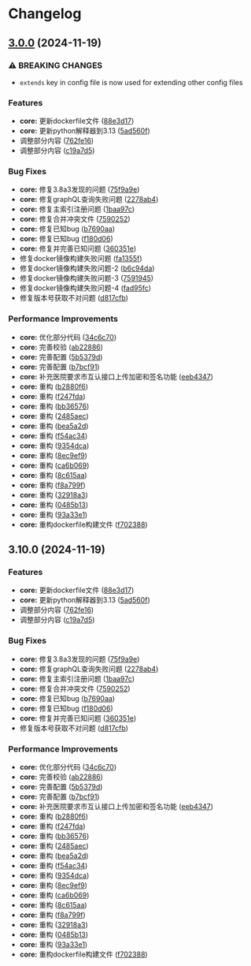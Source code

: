 # Changelog

## [3.0.0](https://github.com/liaozhimingandy/django_hip_service/compare/v2.0.0...v3.0.0) (2024-11-19)


### ⚠ BREAKING CHANGES

* `extends` key in config file is now used for extending other config files

### Features

* **core:** 更新dockerfile文件 ([88e3d17](https://github.com/liaozhimingandy/django_hip_service/commit/88e3d170ff6fb4734902280f17d6c77f9d73fbc1))
* **core:** 更新python解释器到3.13 ([5ad560f](https://github.com/liaozhimingandy/django_hip_service/commit/5ad560f89c8eaf7233323be758aed516f5c23fa1))
* 调整部分内容 ([762fe16](https://github.com/liaozhimingandy/django_hip_service/commit/762fe1692e6f925efdfd2c0e5bb040ff4d7212be))
* 调整部分内容 ([c19a7d5](https://github.com/liaozhimingandy/django_hip_service/commit/c19a7d5bfeefc44251c973ee2c08cf9255fa89e0))


### Bug Fixes

* **core:** 修复3.8a3发现的问题 ([75f9a9e](https://github.com/liaozhimingandy/django_hip_service/commit/75f9a9ec9134e5bbf041bbef658b4cc6282c0567))
* **core:** 修复graphQL查询失败问题 ([2278ab4](https://github.com/liaozhimingandy/django_hip_service/commit/2278ab4dfbf4ed230e053ce7dd4c512b4ec0f395))
* **core:** 修复主索引注册问题 ([1baa97c](https://github.com/liaozhimingandy/django_hip_service/commit/1baa97c87f380465d1e842b66f563200f40a3b0a))
* **core:** 修复合并冲突文件 ([7590252](https://github.com/liaozhimingandy/django_hip_service/commit/7590252468583f0947a4eac1e306a0c16dce35ff))
* **core:** 修复已知bug ([b7690aa](https://github.com/liaozhimingandy/django_hip_service/commit/b7690aab45b82b992a9c30ccb6025b7b9f02c2dd))
* **core:** 修复已知bug ([f180d06](https://github.com/liaozhimingandy/django_hip_service/commit/f180d060c54ad81a040ebb5f02ccfd75531b4465))
* **core:** 修复并完善已知问题 ([360351e](https://github.com/liaozhimingandy/django_hip_service/commit/360351e68b2e5adfb3e07c1336edbfaad68e3172))
* 修复docker镜像构建失败问题 ([fa1355f](https://github.com/liaozhimingandy/django_hip_service/commit/fa1355f6d163ea33f77dfa06034101459fa80456))
* 修复docker镜像构建失败问题-2 ([b6c94da](https://github.com/liaozhimingandy/django_hip_service/commit/b6c94dad39872519b7c27bbe4952835ea0f7482d))
* 修复docker镜像构建失败问题-3 ([7591945](https://github.com/liaozhimingandy/django_hip_service/commit/75919455563d8db5bd952c2dc99741c8813afebb))
* 修复docker镜像构建失败问题-4 ([fad95fc](https://github.com/liaozhimingandy/django_hip_service/commit/fad95fc61cd61a1a924faa71941ab597f344a418))
* 修复版本号获取不对问题 ([d817cfb](https://github.com/liaozhimingandy/django_hip_service/commit/d817cfbab09edde08f5ee94a659781ac1b30efed))


### Performance Improvements

* **core:** 优化部分代码 ([34c6c70](https://github.com/liaozhimingandy/django_hip_service/commit/34c6c706c4ed7ed0371ee17f8fb06782cd73a3ea))
* **core:** 完善校验 ([ab22886](https://github.com/liaozhimingandy/django_hip_service/commit/ab22886b2ec7bdf82c00f7b024df887ad6f7f1d5))
* **core:** 完善配置 ([5b5379d](https://github.com/liaozhimingandy/django_hip_service/commit/5b5379d64fe48269a741d0ef02c4b04822c729a9))
* **core:** 完善配置 ([b7bcf91](https://github.com/liaozhimingandy/django_hip_service/commit/b7bcf91cf7c288762b7a8b7948c47ff6d59c9387))
* **core:** 补充医院要求市互认接口上传加密和签名功能 ([eeb4347](https://github.com/liaozhimingandy/django_hip_service/commit/eeb4347fea32ca1a2cce4aea21b54aabc8524a8f))
* **core:** 重构 ([b2880f6](https://github.com/liaozhimingandy/django_hip_service/commit/b2880f671329676bea13eeb08b2ed07c60f84614))
* **core:** 重构 ([f247fda](https://github.com/liaozhimingandy/django_hip_service/commit/f247fda08bc3061e725a2fd7a0196dcd43bbc885))
* **core:** 重构 ([bb36576](https://github.com/liaozhimingandy/django_hip_service/commit/bb36576dc05bb332238dd3e4004e5b15885ebf35))
* **core:** 重构 ([2485aec](https://github.com/liaozhimingandy/django_hip_service/commit/2485aec0c1ad61512c6441cfb81c3b0845bdfe3b))
* **core:** 重构 ([bea5a2d](https://github.com/liaozhimingandy/django_hip_service/commit/bea5a2dbea50115c0a0d25006b49b982db29ef2e))
* **core:** 重构 ([f54ac34](https://github.com/liaozhimingandy/django_hip_service/commit/f54ac34f1586347c0a29f47d58eb258487fd1dc7))
* **core:** 重构 ([9354dca](https://github.com/liaozhimingandy/django_hip_service/commit/9354dca515bf6a320de67c7f10f075cc6df2d971))
* **core:** 重构 ([8ec9ef9](https://github.com/liaozhimingandy/django_hip_service/commit/8ec9ef9b17c8b7b95dab1b48ccc08ff558192720))
* **core:** 重构 ([ca6b069](https://github.com/liaozhimingandy/django_hip_service/commit/ca6b069dfc706a5300e77907e906561f9c3c1888))
* **core:** 重构 ([8c615aa](https://github.com/liaozhimingandy/django_hip_service/commit/8c615aa0762cbaad5ef99c46957d9991db7185e0))
* **core:** 重构 ([f8a799f](https://github.com/liaozhimingandy/django_hip_service/commit/f8a799f5af1e47b675ccea563917dcfd9e840252))
* **core:** 重构 ([32918a3](https://github.com/liaozhimingandy/django_hip_service/commit/32918a39b687935b3603b5abee4801e592481f83))
* **core:** 重构 ([0485b13](https://github.com/liaozhimingandy/django_hip_service/commit/0485b131eaa23175264914e7a777ce7ad312ef64))
* **core:** 重构 ([93a33e1](https://github.com/liaozhimingandy/django_hip_service/commit/93a33e1900ab881b8ca38fa01dff3aa27ff1bc9a))
* **core:** 重构dockerfile构建文件 ([f702388](https://github.com/liaozhimingandy/django_hip_service/commit/f702388c4584b7877bfb3ac50ddceb80926f7133))

## 3.10.0 (2024-11-19)


### Features

* **core:** 更新dockerfile文件 ([88e3d17](https://github.com/liaozhimingandy/django_hip_service/commit/88e3d170ff6fb4734902280f17d6c77f9d73fbc1))
* **core:** 更新python解释器到3.13 ([5ad560f](https://github.com/liaozhimingandy/django_hip_service/commit/5ad560f89c8eaf7233323be758aed516f5c23fa1))
* 调整部分内容 ([762fe16](https://github.com/liaozhimingandy/django_hip_service/commit/762fe1692e6f925efdfd2c0e5bb040ff4d7212be))
* 调整部分内容 ([c19a7d5](https://github.com/liaozhimingandy/django_hip_service/commit/c19a7d5bfeefc44251c973ee2c08cf9255fa89e0))


### Bug Fixes

* **core:** 修复3.8a3发现的问题 ([75f9a9e](https://github.com/liaozhimingandy/django_hip_service/commit/75f9a9ec9134e5bbf041bbef658b4cc6282c0567))
* **core:** 修复graphQL查询失败问题 ([2278ab4](https://github.com/liaozhimingandy/django_hip_service/commit/2278ab4dfbf4ed230e053ce7dd4c512b4ec0f395))
* **core:** 修复主索引注册问题 ([1baa97c](https://github.com/liaozhimingandy/django_hip_service/commit/1baa97c87f380465d1e842b66f563200f40a3b0a))
* **core:** 修复合并冲突文件 ([7590252](https://github.com/liaozhimingandy/django_hip_service/commit/7590252468583f0947a4eac1e306a0c16dce35ff))
* **core:** 修复已知bug ([b7690aa](https://github.com/liaozhimingandy/django_hip_service/commit/b7690aab45b82b992a9c30ccb6025b7b9f02c2dd))
* **core:** 修复已知bug ([f180d06](https://github.com/liaozhimingandy/django_hip_service/commit/f180d060c54ad81a040ebb5f02ccfd75531b4465))
* **core:** 修复并完善已知问题 ([360351e](https://github.com/liaozhimingandy/django_hip_service/commit/360351e68b2e5adfb3e07c1336edbfaad68e3172))
* 修复版本号获取不对问题 ([d817cfb](https://github.com/liaozhimingandy/django_hip_service/commit/d817cfbab09edde08f5ee94a659781ac1b30efed))


### Performance Improvements

* **core:** 优化部分代码 ([34c6c70](https://github.com/liaozhimingandy/django_hip_service/commit/34c6c706c4ed7ed0371ee17f8fb06782cd73a3ea))
* **core:** 完善校验 ([ab22886](https://github.com/liaozhimingandy/django_hip_service/commit/ab22886b2ec7bdf82c00f7b024df887ad6f7f1d5))
* **core:** 完善配置 ([5b5379d](https://github.com/liaozhimingandy/django_hip_service/commit/5b5379d64fe48269a741d0ef02c4b04822c729a9))
* **core:** 完善配置 ([b7bcf91](https://github.com/liaozhimingandy/django_hip_service/commit/b7bcf91cf7c288762b7a8b7948c47ff6d59c9387))
* **core:** 补充医院要求市互认接口上传加密和签名功能 ([eeb4347](https://github.com/liaozhimingandy/django_hip_service/commit/eeb4347fea32ca1a2cce4aea21b54aabc8524a8f))
* **core:** 重构 ([b2880f6](https://github.com/liaozhimingandy/django_hip_service/commit/b2880f671329676bea13eeb08b2ed07c60f84614))
* **core:** 重构 ([f247fda](https://github.com/liaozhimingandy/django_hip_service/commit/f247fda08bc3061e725a2fd7a0196dcd43bbc885))
* **core:** 重构 ([bb36576](https://github.com/liaozhimingandy/django_hip_service/commit/bb36576dc05bb332238dd3e4004e5b15885ebf35))
* **core:** 重构 ([2485aec](https://github.com/liaozhimingandy/django_hip_service/commit/2485aec0c1ad61512c6441cfb81c3b0845bdfe3b))
* **core:** 重构 ([bea5a2d](https://github.com/liaozhimingandy/django_hip_service/commit/bea5a2dbea50115c0a0d25006b49b982db29ef2e))
* **core:** 重构 ([f54ac34](https://github.com/liaozhimingandy/django_hip_service/commit/f54ac34f1586347c0a29f47d58eb258487fd1dc7))
* **core:** 重构 ([9354dca](https://github.com/liaozhimingandy/django_hip_service/commit/9354dca515bf6a320de67c7f10f075cc6df2d971))
* **core:** 重构 ([8ec9ef9](https://github.com/liaozhimingandy/django_hip_service/commit/8ec9ef9b17c8b7b95dab1b48ccc08ff558192720))
* **core:** 重构 ([ca6b069](https://github.com/liaozhimingandy/django_hip_service/commit/ca6b069dfc706a5300e77907e906561f9c3c1888))
* **core:** 重构 ([8c615aa](https://github.com/liaozhimingandy/django_hip_service/commit/8c615aa0762cbaad5ef99c46957d9991db7185e0))
* **core:** 重构 ([f8a799f](https://github.com/liaozhimingandy/django_hip_service/commit/f8a799f5af1e47b675ccea563917dcfd9e840252))
* **core:** 重构 ([32918a3](https://github.com/liaozhimingandy/django_hip_service/commit/32918a39b687935b3603b5abee4801e592481f83))
* **core:** 重构 ([0485b13](https://github.com/liaozhimingandy/django_hip_service/commit/0485b131eaa23175264914e7a777ce7ad312ef64))
* **core:** 重构 ([93a33e1](https://github.com/liaozhimingandy/django_hip_service/commit/93a33e1900ab881b8ca38fa01dff3aa27ff1bc9a))
* **core:** 重构dockerfile构建文件 ([f702388](https://github.com/liaozhimingandy/django_hip_service/commit/f702388c4584b7877bfb3ac50ddceb80926f7133))
